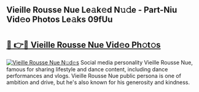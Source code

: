 ## Vieille Rousse Nue Le𝚊k𝚎d N𝚞𝚍e - Part-Niu Vid𝚎o Photos Le𝚊ks 09fUu

# <h2><a href="http://fb1vpqq.evod.top/?m=Vieille+Rousse+Nue">🔗 👉🔴 Vieille Rousse Nue Vid𝚎o Ph𝚘t𝚘s</a></h2>

[![Vieille Rousse Nue N𝚞d𝚎s](https://i.imgur.com/8V9OHl7.gif)](http://fb1vpqq.evod.top/?m=Vieille+Rousse+Nue)
Social media personality Vieille Rousse Nue, famous for sharing lifestyle and dance content, including dance performances and vlogs. Vieille Rousse Nue public persona is one of ambition and drive, but he's also known for his generosity and kindness. 
